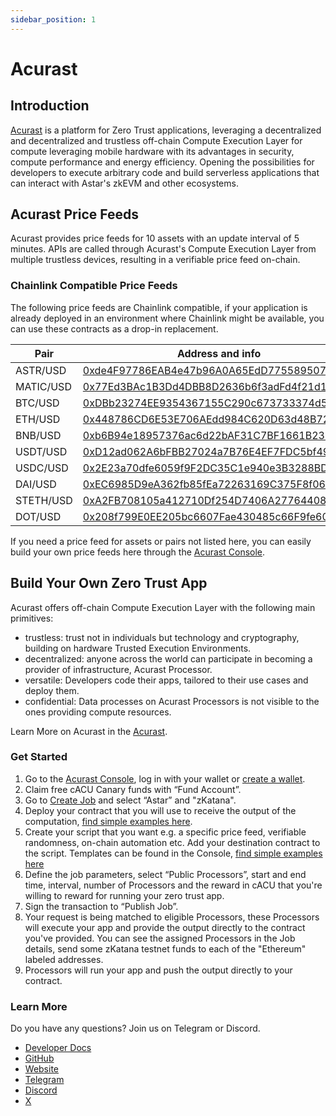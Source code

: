 ```yaml
---
sidebar_position: 1
---
```


# Acurast

## Introduction

[Acurast](https://acurast.com/) is a platform for Zero Trust applications, leveraging a decentralized and decentralized and trustless off-chain Compute Execution Layer for compute leveraging mobile hardware with its advantages in security, compute performance and energy efficiency. Opening the possibilities for developers to execute arbitrary code and build serverless applications that can interact with Astar's zkEVM and other ecosystems.

## Acurast Price Feeds

Acurast provides price feeds for 10 assets with an update interval of 5 minutes. APIs are called through Acurast's Compute Execution Layer from multiple trustless devices, resulting in a verifiable price feed on-chain.

### Chainlink Compatible Price Feeds

The following price feeds are Chainlink compatible, if your application is already deployed in an environment where Chainlink might be available, you can use these contracts as a drop-in replacement.

| Pair      | Address and info                                                                                                                |
| --------- | ------------------------------------------------------------------------------------------------------------------------------- |
| ASTR/USD  | [0xde4F97786EAB4e47b96A0A65EdD7755895077073](https://zkatana.explorer.startale.com/address/0xde4F97786EAB4e47b96A0A65EdD7755895077073) |
| MATIC/USD | [0x77Ed3BAc1B3Dd4DBB8D2636b6f3adFd4f21d15B3](https://zkatana.explorer.startale.com/address/0x77Ed3BAc1B3Dd4DBB8D2636b6f3adFd4f21d15B3) |
| BTC/USD   | [0xDBb23274EE9354367155C290c673733374d57967](https://zkatana.explorer.startale.com/address/0xDBb23274EE9354367155C290c673733374d57967) |
| ETH/USD   | [0x448786CD6E53E706AEdd984C620D63d48B720e6A](https://zkatana.explorer.startale.com/address/0x448786CD6E53E706AEdd984C620D63d48B720e6A) |
| BNB/USD   | [0xb6B94e18957376ac6d22bAF31C7BF1661B238F4A](https://zkatana.explorer.startale.com/address/0xb6B94e18957376ac6d22bAF31C7BF1661B238F4A) |
| USDT/USD  | [0xD12ad062A6bFBB27024a7B76E4EF7FDC5bf49Aeb](https://zkatana.explorer.startale.com/address/0xD12ad062A6bFBB27024a7B76E4EF7FDC5bf49Aeb) |
| USDC/USD  | [0x2E23a70dfe6059f9F2DC35C1e940e3B3288BDE04](https://zkatana.explorer.startale.com/address/0x2E23a70dfe6059f9F2DC35C1e940e3B3288BDE04) |
| DAI/USD   | [0xEC6985D9eA362fb85fEa72263169C375F8f065E7](https://zkatana.explorer.startale.com/address/0xEC6985D9eA362fb85fEa72263169C375F8f065E7) |
| STETH/USD | [0xA2FB708105a412710Df254D7406A27764408A657](https://zkatana.explorer.startale.com/address/0xA2FB708105a412710Df254D7406A27764408A657) |
| DOT/USD   | [0x208f799E0EE205bc6607Fae430485c66F9fe6012](https://zkatana.explorer.startale.com/address/0x208f799E0EE205bc6607Fae430485c66F9fe6012) |

If you need a price feed for assets or pairs not listed here, you can easily build your own price feeds here through the [Acurast Console](https://console.acurast.com/).

## Build Your Own Zero Trust App

Acurast offers off-chain Compute Execution Layer with the following main primitives:

- trustless: trust not in individuals but technology and cryptography, building on hardware Trusted Execution Environments.
- decentralized: anyone across the world can participate in becoming a provider of infrastructure, Acurast Processor.
- versatile: Developers code their apps, tailored to their use cases and deploy them.
- confidential: Data processes on Acurast Processors is not visible to the ones providing compute resources.

Learn More on Acurast in the [Acurast](https://docs.acurast.com/).

### Get Started

1. Go to the [Acurast Console](https://console.acurast.com/), log in with your wallet or [create a wallet](https://docs.acurast.com/developers/create-address).
1. Claim free cACU Canary funds with “Fund Account”.
1. Go to [Create Job](https://console.acurast.com/) and select “Astar” and "zKatana".
1. Deploy your contract that you will use to receive the output of the computation, [find simple examples here](https://docs.acurast.com/integrations/evm).
1. Create your script that you want e.g. a specific price feed, verifiable randomness, on-chain automation etc. Add your destination contract to the script. Templates can be found in the Console, [find simple examples here](https://docs.acurast.com/developers/get-started)
1. Define the job parameters, select “Public Processors”, start and end time, interval, number of Processors and the reward in cACU that you're willing to reward for running your zero trust app.
1. Sign the transaction to “Publish Job”.
1. Your request is being matched to eligible Processors, these Processors will execute your app and provide the output directly to the contract you've provided. You can see the assigned Processors in the Job details, send some zKatana testnet funds to each of the "Ethereum" labeled addresses.
1. Processors will run your app and push the output directly to your contract.

### Learn More

Do you have any questions? Join us on Telegram or Discord.

- [Developer Docs](https://docs.acurast.com/)
- [GitHub](https://github.com/Acurast)
- [Website](https://acurast.com/)
- [Telegram](https://t.me/acurastnetwork)
- [Discord](https://discord.gg/wqgC6b6aKe)
- [X](http://x.com/Acurast)
